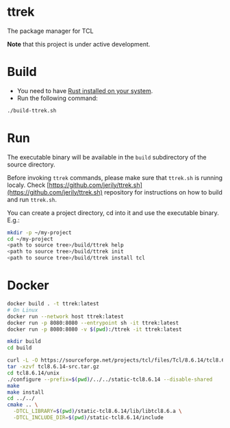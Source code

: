 # ttrek

The package manager for TCL

**Note** that this project is under active development.

# Build

* You need to have [Rust installed on your system](https://www.rust-lang.org/tools/install).
* Run the following command:
```bash
./build-ttrek.sh
```

# Run

The executable binary will be available in the `build` subdirectory of the source directory.

Before invoking `ttrek` commands, please make sure that `ttrek.sh` is running localy. Check [https://github.com/jerily/ttrek.sh](https://github.com/jerily/ttrek.sh) repository for instructions on how to build and run `ttrek.sh`.

You can create a project directory, cd into it and use the executable binary. E.g.:
```bash
mkdir -p ~/my-project
cd ~/my-project
<path to source tree>/build/ttrek help
<path to source tree>/build/ttrek init
<path to source tree>/build/ttrek install tcl
```

# Docker
```bash
docker build . -t ttrek:latest
# On Linux
docker run --network host ttrek:latest
docker run -p 8080:8080 --entrypoint sh -it ttrek:latest
docker run -p 8080:8080 -v $(pwd):/ttrek -it ttrek:latest
```

```bash
mkdir build
cd build

curl -L -O https://sourceforge.net/projects/tcl/files/Tcl/8.6.14/tcl8.6.14-src.tar.gz
tar -xzvf tcl8.6.14-src.tar.gz
cd tcl8.6.14/unix
./configure --prefix=$(pwd)/../../static-tcl8.6.14 --disable-shared
make
make install
cd ../../
cmake .. \
  -DTCL_LIBRARY=$(pwd)/static-tcl8.6.14/lib/libtcl8.6.a \
  -DTCL_INCLUDE_DIR=$(pwd)/static-tcl8.6.14/include
```
